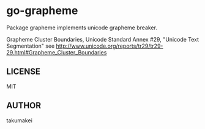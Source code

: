 # go-grapheme

Package grapheme implements unicode grapheme breaker.

Grapheme Cluster Boundaries, Unicode Standard Annex #29, "Unicode Text Segmentation"
see http://www.unicode.org/reports/tr29/tr29-29.html#Grapheme_Cluster_Boundaries

## LICENSE

MIT

## AUTHOR

takumakei
